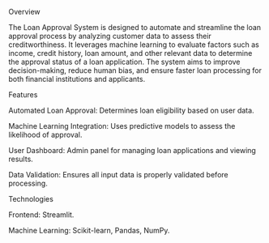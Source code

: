 Overview

The Loan Approval System is designed to automate and streamline the loan approval process by analyzing customer data to assess their creditworthiness. It leverages machine learning to evaluate factors such as income, credit history, loan amount, and other relevant data to determine the approval status of a loan application.
The system aims to improve decision-making, reduce human bias, and ensure faster loan processing for both financial institutions and applicants.

Features

 Automated Loan Approval: Determines loan eligibility based on user data.
 
 Machine Learning Integration: Uses predictive models to assess the likelihood of approval.
 
 User Dashboard: Admin panel for managing loan applications and viewing results.
 
 Data Validation: Ensures all input data is properly validated before processing.

Technologies

Frontend: Streamlit.

Machine Learning: Scikit-learn, Pandas, NumPy.
